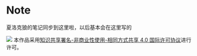 # Note

夏洛克狼的笔记同步到这里啦，以后基本会在这里写的

![](https://i.creativecommons.org/l/by-nc-sa/4.0/88x31.png)
本作品采用[知识共享署名-非商业性使用-相同方式共享 4.0 国际许可协议](http://creativecommons.org/licenses/by-nc-sa/4.0/)进行许可。
